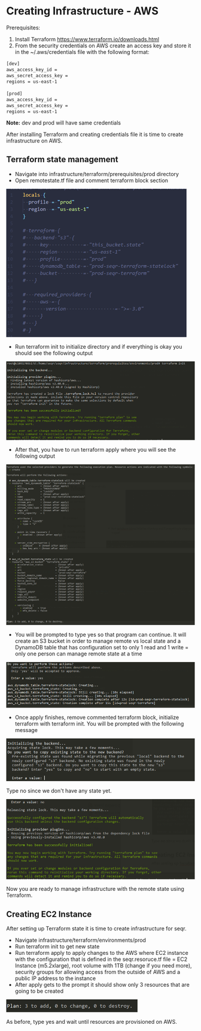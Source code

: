 # Creating Infrastructure - AWS

Prerequisites:

1. Install Terraform https://www.terraform.io/downloads.html 
2. From the security credentials on AWS create an access key and store it in the ~/.aws/credentials file with the following format:

```
[dev]
aws_access_key_id = 
aws_secret_access_key = 
regions = us-east-1

[prod]
aws_access_key_id = 
aws_secret_access_key = 
regions = us-east-1
```

**Note:** dev and prod will have same credentials

After installing Terraform and creating credentials file it is time to create infrastructure on AWS. 

## Terraform state management

- Navigate into infrastructure/terraform/prerequisites/prod directory
- Open remotestate.tf file and comment terraform block section

![remotestate.tf](images/remotestate.png)
- Run terraform init to initialize directory and if everything is okay you should see the following output

![output 1](images/output1.png)
- After that, you have to run terraform apply where you will see the following output

![output 2](images/output2.png)
- You will be prompted to type yes so that program can continue. It will create an S3 bucket in order to manage remote vs local state and a DynamoDB table that has configuration set to only 1 read and 1 write = only one person can manage remote state at a time

![output 3](images/output3.png)
- Once apply finishes, remove commented terraform block, initialize terraform with terraform init. You will be prompted with the following message

![output 4](images/output4.png)

Type no since we don't have any state yet.

![output 5](images/output5.png)

Now you are ready to manage infrastructure with the remote state using Terraform.

## Creating EC2 Instance

After setting up Terraform state it is time to create infrastructure for seqr.

- Navigate infrastructure/terraform/environments/prod
- Run terraform init to get new state
- Run terraform apply to apply changes to the AWS where EC2 instance with the configuration that is defined in the seqr.resoruce.tf file = EC2 Instance (m5.2xlarge), root volume with 1TB (change if you need more), security groups for allowing access from the outside of AWS and a public IP address to the instance
- After apply gets to the prompt it should show only 3 resources that are going to be created

![output 6](images/output6.png)

As before, type yes and wait until resources are provisioned on AWS.
